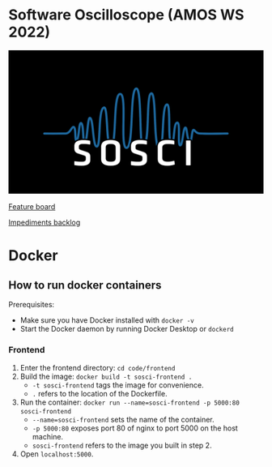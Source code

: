 # Software Oscilloscope (AMOS WS 2022)

![SOSCI](https://github.com/amosproj/amos2022ws03-software-oscilloscope/blob/main/Deliverables/sprint-01/sosci-teamlogo-black-example.png)

[Feature board](https://github.com/users/dev3225/projects/1/views/1)

[Impediments backlog](https://github.com/users/rbalink/projects/1/views/1)

# Docker

## How to run docker containers

Prerequisites:

- Make sure you have Docker installed with `docker -v`
- Start the Docker daemon by running Docker Desktop or `dockerd`

### Frontend

1. Enter the frontend directory: `cd code/frontend`
2. Build the image: `docker build -t sosci-frontend .`
   - `-t sosci-frontend` tags the image for convenience.
   - `.` refers to the location of the Dockerfile.
3. Run the container: `docker run --name=sosci-frontend -p 5000:80 sosci-frontend`
   - `--name=sosci-frontend` sets the name of the container.
   - `-p 5000:80` exposes port 80 of nginx to port 5000 on the host machine.
   - `sosci-frontend` refers to the image you built in step 2.
4. Open `localhost:5000`.

